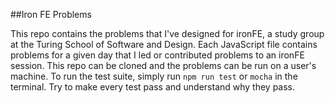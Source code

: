 ##Iron FE Problems

This repo contains the problems that I've designed for ironFE, a study group at the Turing School of Software and Design. Each JavaScript file contains problems for a given day that I led or contributed problems to an ironFE session. This repo can be cloned and the problems can be run on a user's machine. To run the test suite, simply run `npm run test` or `mocha` in the terminal. Try to make every test pass and understand why they pass. 
